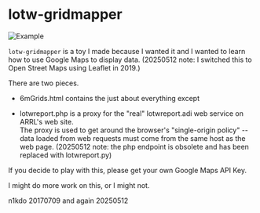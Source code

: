 # lotw-gridmapper

![Example](n1kdo-6m-grids.png)

`lotw-gridmapper` is a toy I made because I wanted it and 
I wanted to learn how to use Google Maps to display data.
(20250512 note: I switched this to Open Street Maps using Leaflet in 2019.)

There are two pieces.

* 6mGrids.html contains the just about everything except

* lotwreport.php is a proxy for the "real" lotwreport.adi web service on ARRL's web site.  
  The proxy is used to get around the browser's "single-origin policy"  -- data loaded from 
  web requests must come from the same host as the web page.
  (20250512 note:  the php endpoint is obsolete and has been replaced with lotwreport.py)
 
If you decide to play with this, please get your own Google Maps
API Key.

I might do more work on this, or I might not.

n1kdo 20170709 and again 20250512
